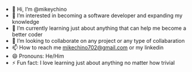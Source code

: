 - 👋 Hi, I’m @mikeychino
- 👀 I’m interested in becoming a software developer and expanding my knowledge
- 🌱 I’m currently learning just about anything that can help me become a better coder
- 💞️ I’m looking to collaborate on any project or any type of collabaration
- 📫 How to reach me mikechino702@gmail.com or my linkedin
- 😄 Pronouns: He/Him
- ⚡ Fun fact: I love learning just about anything no matter how trivial

<!---
mikeychino/mikeychino is a ✨ special ✨ repository because its `README.md` (this file) appears on your GitHub profile.
You can click the Preview link to take a look at your changes.
--->
